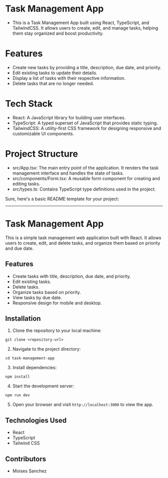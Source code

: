 # Task Management App
- This is a Task Management App built using React, TypeScript, and TailwindCSS. It allows users to create, edit, and manage tasks, helping them stay organized and boost productivity.

# Features
- Create new tasks by providing a title, description, due date, and priority.
- Edit existing tasks to update their details.
- Display a list of tasks with their respective information.
- Delete tasks that are no longer needed.
# Tech Stack
- React: A JavaScript library for building user interfaces.
- TypeScript: A typed superset of JavaScript that provides static typing.
- TailwindCSS: A utility-first CSS framework for designing responsive and customizable UI components.
# Project Structure
- src/App.tsx: The main entry point of the application. It renders the task management interface and handles the state of tasks.
- src/components/Form.tsx: A reusable form component for creating and editing tasks.
- src/types.ts: Contains TypeScript type definitions used in the project.

Sure, here's a basic README template for your project:

---

# Task Management App

This is a simple task management web application built with React. It allows users to create, edit, and delete tasks, and organize them based on priority and due date.

## Features

- Create tasks with title, description, due date, and priority.
- Edit existing tasks.
- Delete tasks.
- Organize tasks based on priority.
- View tasks by due date.
- Responsive design for mobile and desktop.

## Installation

1. Clone the repository to your local machine:

```
git clone <repository-url>
```

2. Navigate to the project directory:

```
cd task-management-app
```

3. Install dependencies:

```
npm install
```

4. Start the development server:

```
npm run dev
```

5. Open your browser and visit `http://localhost:3000` to view the app.

## Technologies Used

- React
- TypeScript
- Tailwind CSS

## Contributors

- Moises Sanchez

